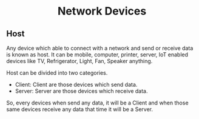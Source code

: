 <h1 align="center">Network Devices</h1>

## Host

Any device which able to connect with a network and send or receive data is known as host. It can be mobile, computer, printer, server, IoT enabled devices like TV, Refrigerator, Light, Fan, Speaker anything.

Host can be divided into two categories.

- Client: Client are those devices which send data.
- Server: Server are those devices which receive data.

So, every devices when send any data, it will be a Client and when those same devices receive any data that time it will be a Server.